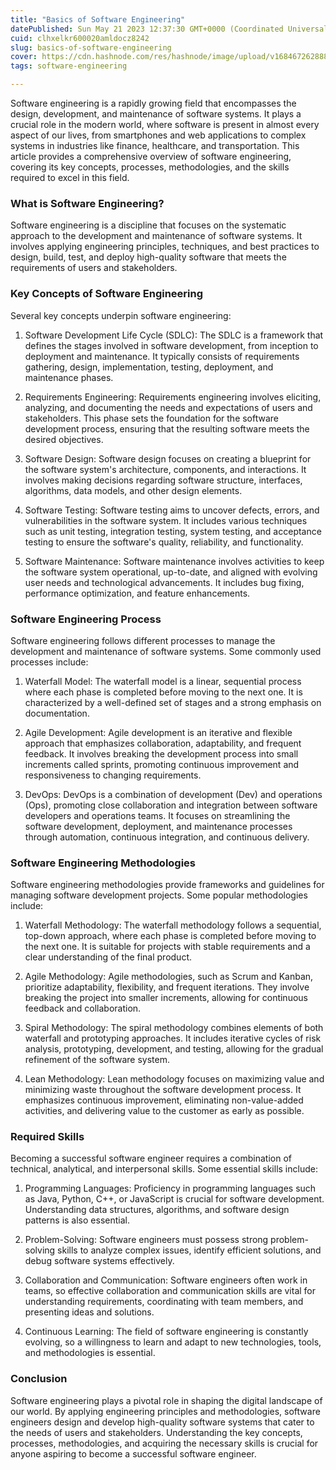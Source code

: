 ```yaml
---
title: "Basics of Software Engineering"
datePublished: Sun May 21 2023 12:37:30 GMT+0000 (Coordinated Universal Time)
cuid: clhxelkr600020amldocz8242
slug: basics-of-software-engineering
cover: https://cdn.hashnode.com/res/hashnode/image/upload/v1684672628881/d8cbed17-92a0-4dad-8eaf-355e9676739d.png
tags: software-engineering

---
```


Software engineering is a rapidly growing field that encompasses the design, development, and maintenance of software systems. It plays a crucial role in the modern world, where software is present in almost every aspect of our lives, from smartphones and web applications to complex systems in industries like finance, healthcare, and transportation. This article provides a comprehensive overview of software engineering, covering its key concepts, processes, methodologies, and the skills required to excel in this field.

### What is Software Engineering?

Software engineering is a discipline that focuses on the systematic approach to the development and maintenance of software systems. It involves applying engineering principles, techniques, and best practices to design, build, test, and deploy high-quality software that meets the requirements of users and stakeholders.

### Key Concepts of Software Engineering

Several key concepts underpin software engineering:

1. Software Development Life Cycle (SDLC): The SDLC is a framework that defines the stages involved in software development, from inception to deployment and maintenance. It typically consists of requirements gathering, design, implementation, testing, deployment, and maintenance phases.
    
2. Requirements Engineering: Requirements engineering involves eliciting, analyzing, and documenting the needs and expectations of users and stakeholders. This phase sets the foundation for the software development process, ensuring that the resulting software meets the desired objectives.
    
3. Software Design: Software design focuses on creating a blueprint for the software system's architecture, components, and interactions. It involves making decisions regarding software structure, interfaces, algorithms, data models, and other design elements.
    
4. Software Testing: Software testing aims to uncover defects, errors, and vulnerabilities in the software system. It includes various techniques such as unit testing, integration testing, system testing, and acceptance testing to ensure the software's quality, reliability, and functionality.
    
5. Software Maintenance: Software maintenance involves activities to keep the software system operational, up-to-date, and aligned with evolving user needs and technological advancements. It includes bug fixing, performance optimization, and feature enhancements.
    

### Software Engineering Process

Software engineering follows different processes to manage the development and maintenance of software systems. Some commonly used processes include:

1. Waterfall Model: The waterfall model is a linear, sequential process where each phase is completed before moving to the next one. It is characterized by a well-defined set of stages and a strong emphasis on documentation.
    
2. Agile Development: Agile development is an iterative and flexible approach that emphasizes collaboration, adaptability, and frequent feedback. It involves breaking the development process into small increments called sprints, promoting continuous improvement and responsiveness to changing requirements.
    
3. DevOps: DevOps is a combination of development (Dev) and operations (Ops), promoting close collaboration and integration between software developers and operations teams. It focuses on streamlining the software development, deployment, and maintenance processes through automation, continuous integration, and continuous delivery.
    

### Software Engineering Methodologies

Software engineering methodologies provide frameworks and guidelines for managing software development projects. Some popular methodologies include:

1. Waterfall Methodology: The waterfall methodology follows a sequential, top-down approach, where each phase is completed before moving to the next one. It is suitable for projects with stable requirements and a clear understanding of the final product.
    
2. Agile Methodology: Agile methodologies, such as Scrum and Kanban, prioritize adaptability, flexibility, and frequent iterations. They involve breaking the project into smaller increments, allowing for continuous feedback and collaboration.
    
3. Spiral Methodology: The spiral methodology combines elements of both waterfall and prototyping approaches. It includes iterative cycles of risk analysis, prototyping, development, and testing, allowing for the gradual refinement of the software system.
    
4. Lean Methodology: Lean methodology focuses on maximizing value and minimizing waste throughout the software development process. It emphasizes continuous improvement, eliminating non-value-added activities, and delivering value to the customer as early as possible.
    

### Required Skills

Becoming a successful software engineer requires a combination of technical, analytical, and interpersonal skills. Some essential skills include:

1. Programming Languages: Proficiency in programming languages such as Java, Python, C++, or JavaScript is crucial for software development. Understanding data structures, algorithms, and software design patterns is also essential.
    
2. Problem-Solving: Software engineers must possess strong problem-solving skills to analyze complex issues, identify efficient solutions, and debug software systems effectively.
    
3. Collaboration and Communication: Software engineers often work in teams, so effective collaboration and communication skills are vital for understanding requirements, coordinating with team members, and presenting ideas and solutions.
    
4. Continuous Learning: The field of software engineering is constantly evolving, so a willingness to learn and adapt to new technologies, tools, and methodologies is essential.
    

### Conclusion

Software engineering plays a pivotal role in shaping the digital landscape of our world. By applying engineering principles and methodologies, software engineers design and develop high-quality software systems that cater to the needs of users and stakeholders. Understanding the key concepts, processes, methodologies, and acquiring the necessary skills is crucial for anyone aspiring to become a successful software engineer.